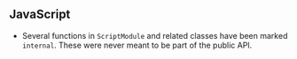 ## JavaScript 
- Several functions in `ScriptModule` and related classes have been marked `internal`. These were never meant to be part of the public API.
